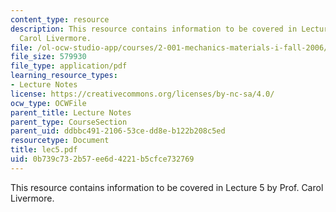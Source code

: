 ```yaml
---
content_type: resource
description: This resource contains information to be covered in Lecture 5 by Prof.
  Carol Livermore.
file: /ol-ocw-studio-app/courses/2-001-mechanics-materials-i-fall-2006/0b739c732b57ee6d4221b5cfce732769_lec5.pdf
file_size: 579930
file_type: application/pdf
learning_resource_types:
- Lecture Notes
license: https://creativecommons.org/licenses/by-nc-sa/4.0/
ocw_type: OCWFile
parent_title: Lecture Notes
parent_type: CourseSection
parent_uid: ddbbc491-2106-53ce-dd8e-b122b208c5ed
resourcetype: Document
title: lec5.pdf
uid: 0b739c73-2b57-ee6d-4221-b5cfce732769
---
```

This resource contains information to be covered in Lecture 5 by Prof. Carol Livermore.